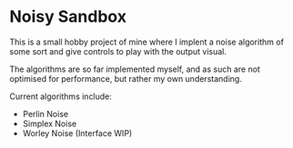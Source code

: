 # Noisy Sandbox

This is a small hobby project of mine where I implent a noise algorithm of some sort and give controls to play with the output visual.

The algorithms are so far implemented myself, and as such are not optimised for performance, but rather my own understanding.

Current algorithms include:
- Perlin Noise
- Simplex Noise
- Worley Noise (Interface WIP)
